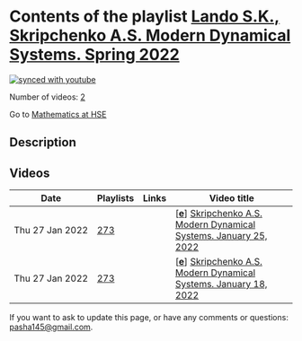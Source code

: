 # Contents of the playlist [Lando S.K., Skripchenko A.S. Modern Dynamical Systems. Spring 2022](https://www.youtube.com/playlist?list=PLq3E5oubNNoCQ07H5dAKbzn8nn2RiVy3l)

[![synced with youtube](https://img.shields.io/github/last-commit/mathphysschool/mathphysschool.github.io/autoupdate1?label=synced%20with%20youtube)](https://github.com/mathphysschool/mathphysschool.github.io/commits/autoupdate1)

Number of videos: [2](#videos)

Go to [Mathematics at HSE](../README.md)

## Description



## Videos

|Date|Playlists|Links|Video title|
|---|---|---|---|
| Thu&nbsp;27&nbsp;Jan&nbsp;2022 | [273](../playlists/273 "Lando S.K., Skripchenko A.S. Modern Dynamical Systems. Spring 2022") |  | [[**e**](https://studio.youtube.com/video/uMrb_PN_jNg/edit "Edit")] [Skripchenko A.S. Modern Dynamical Systems. January 25, 2022](https://www.youtube.com/watch?v=uMrb_PN_jNg&list=PLq3E5oubNNoCQ07H5dAKbzn8nn2RiVy3l) |
| Thu&nbsp;27&nbsp;Jan&nbsp;2022 | [273](../playlists/273 "Lando S.K., Skripchenko A.S. Modern Dynamical Systems. Spring 2022") |  | [[**e**](https://studio.youtube.com/video/GYXkiuuiH9s/edit "Edit")] [Skripchenko A.S. Modern Dynamical Systems. January 18, 2022](https://www.youtube.com/watch?v=GYXkiuuiH9s&list=PLq3E5oubNNoCQ07H5dAKbzn8nn2RiVy3l) |


 If you want to ask to update this page, or have any comments or questions: <pasha145@gmail.com>.